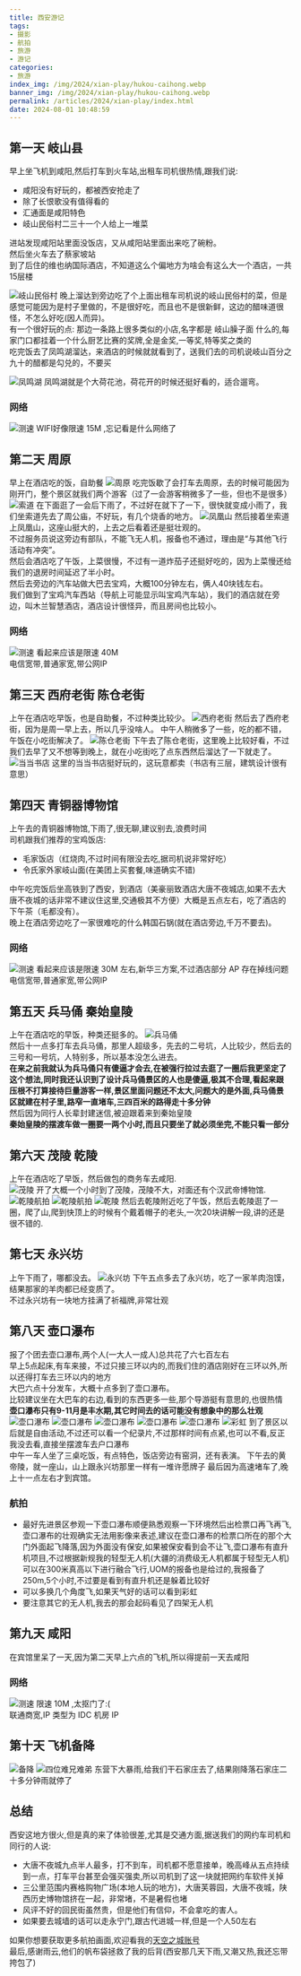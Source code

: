```yaml
---
title: 西安游记
tags:
- 摄影
- 航拍
- 旅游
- 游记
categories: 
- 旅游
index_img: /img/2024/xian-play/hukou-caihong.webp
banner_img: /img/2024/xian-play/hukou-caihong.webp
permalink: /articles/2024/xian-play/index.html
date: 2024-08-01 10:48:59
---
```


## 第一天 岐山县
早上坐飞机到咸阳,然后打车到火车站,出租车司机很热情,跟我们说:
* 咸阳没有好玩的，都被西安抢走了
* 除了长恨歌没有值得看的
* 汇通面是咸阳特色
* 岐山民俗村二三十一个人给上一堆菜

进站发现咸阳站里面没饭店，又从咸阳站里面出来吃了碗粉。      
然后坐火车去了蔡家坡站      
到了后住的维也纳国际酒店，不知道这么个偏地方为啥会有这么大一个酒店，一共15层楼

![岐山民俗村](/img/2024/xian-play/qishanminsucun.webp)
晚上溜达到旁边吃了个上面出租车司机说的岐山民俗村的菜，但是感觉可能因为是村子里做的，不是很好吃，而且也不是很新鲜，这边的醋味道很怪，不怎么好吃(因人而异)。      
有一个很好玩的点: 那边一条路上很多类似的小店,名字都是 岐山臊子面 什么的,每家门口都挂着一个什么厨艺比赛的奖牌,全是金奖,一等奖,特等奖之类的       
吃完饭去了凤鸣湖溜达，来酒店的时候就就看到了，送我们去的司机说岐山百分之九十的醋都是勾兑的，不要买 

![凤鸣湖](/img/2024/xian-play/fengminghu.webp)
凤鸣湖就是个大荷花池，荷花开的时候还挺好看的，适合遛弯。
### 网络
![测速](/img/2024/xian-play/qishan-speedtest.webp)
WIFI好像限速 15M ,忘记看是什么网络了



## 第二天 周原
早上在酒店吃的饭，自助餐
![周原](/img/2024/xian-play/zhouyuan.webp)
吃完饭歇了会打车去周原，去的时候可能因为刚开门，整个景区就我们两个游客（过了一会游客稍微多了一些，但也不是很多）
![索道](/img/2024/xian-play/suodao.webp)
在下面逛了一会后下雨了，不过好在就下了一下，很快就变成小雨了，我们坐索道先去了周公庙，不好玩，有几个烧香的地方。
![凤凰山](/img/2024/xian-play/fenghuangshan.webp)
然后接着坐索道上凤凰山，这座山挺大的，上去之后看着还是挺壮观的。        
不过服务员说这旁边有部队，不能飞无人机，报备也不通过，理由是“与其他飞行活动有冲突”。        
然后会酒店吃了午饭，上菜很慢，不过有一道炸茄子还挺好吃的，因为上菜慢还给我们的退房时间延迟了半小时。        
然后去旁边的汽车站做大巴去宝鸡，大概100分钟左右，俩人40块钱左右。       
我们做到了宝鸡汽车西站（导航上可能显示叫宝鸡汽车站），我们的酒店就在旁边，叫木兰智慧酒店，酒店设计很怪异，而且房间也比较小。        
### 网络
![测速](/img/2024/xian-play/baoji-speedtest.webp)
看起来应该是限速 40M        
电信宽带,普通家宽,带公网IP


## 第三天 西府老街 陈仓老街
上午在酒店吃早饭，也是自助餐，不过种类比较少。
![西府老街](/img/2024/xian-play/xifulaojie.webp)
然后去了西府老街，因为是周一早上去，所以几乎没啥人。
中午人稍微多了一些，吃的都不错，午饭在小吃街解决了。
![陈仓老街](/img/2024/xian-play/chencanglaojie.webp)
下午去了陈仓老街，这里晚上比较好看，不过我们去早了又不想等到晚上，就在小吃街吃了点东西然后溜达了一下就走了。
![当当书店](/img/2024/xian-play/chencanglaojie-shudian.webp)
这里的当当书店挺好玩的，这玩意都卖（书店有三层，建筑设计很有意思）



## 第四天 青铜器博物馆
上午去的青铜器博物馆,下雨了,很无聊,建议别去,浪费时间        
司机跟我们推荐的宝鸡饭店:
* 毛家饭店（红烧肉,不过时间有限没去吃,据司机说非常好吃）
* 令氏家外家岐山面(在美团上买套餐,味道确实不错)

中午吃完饭后坐高铁到了西安，到酒店（美豪丽致酒店大唐不夜城店,如果不去大唐不夜城的话非常不建议住这里,交通极其不方便）大概是五点左右，吃了酒店的下午茶（毛都没有）。      
晚上在酒店旁边吃了一家很难吃的什么韩国石锅(就在酒店旁边,千万不要去)。      
### 网络
![测速](/img/2024/xian-play/xian-speedtest.webp)
看起来应该是限速 30M 左右,新华三方案,不过酒店部分 AP 存在掉线问题        
电信宽带,普通家宽,带公网IP



## 第五天 兵马俑 秦始皇陵
上午在酒店吃的早饭，种类还挺多的。 
![兵马俑](/img/2024/xian-play/bingmayong.webp)     
然后十一点多打车去兵马俑，那里人超级多，先去的二号坑，人比较少，然后去的三号和一号坑，人特别多，所以基本没怎么进去。        
**在来之前我就认为兵马俑只有傻逼才会去,在被强行拉过去逛了一圈后我更坚定了这个想法,同时我还认识到了设计兵马俑景区的人也是傻逼,极其不合理,看起来跟压根不打算接待巨量游客一样,景区里面问题还不太大,问题大的是外面,兵马俑景区就建在村子里,路窄一直堵车,三四百米的路得走十多分钟**       
然后因为同行人长辈封建迷信,被迫跟着来到秦始皇陵     
**秦始皇陵的摆渡车做一圈要一两个小时,而且只要坐了就必须坐完,不能只看一部分**
<!-- secret key(base64): djBSaThiY01lS1BVRUxXYg== -->
<!-- text(base64 -> key): VTJGc2RHVmtYMStXOWc5bnlWVzdnTkExTG9wSkZVUlZRUm9vQ1YrNXNSKzR4TlI4S2oxeUhkYWpqL2hiSHI0L1pqQTQzMU9IWkpCNzNtUTdydzNTYVdMYWZjdmVVc1kyZnZQS2toWWFsbmQveGp2WHo3M3BEcnZpV0E2L3M0ZFBDNGsxR2tPWURGMHZkYkh1anl1ZlpJclFpZ1I0bGFETGYvbFh1K013Q2tNPQ== -->
<!-- img(base64 -> key): VTJGc2RHVmtYMTlJK3J6VE4wK2xIV09pV2E5VDRXVXZLaCtNSlNrRHhCbHltMzQvWWZFQlZBWlZkVnFUaFZlVGtxZVNXbnFma3ZtYlpITHBRYXVpdUE9PQ== -->



## 第六天 茂陵 乾陵
上午在酒店吃了早饭，然后做包的商务车去咸阳.             
![茂陵](/img/2024/xian-play/maoling.webp)
开了大概一个小时到了茂陵，茂陵不大，对面还有个汉武帝博物馆.  
![乾陵航拍](/img/2024/xian-play/qianling-1.webp) 
![乾陵航拍](/img/2024/xian-play/qianling-2.webp) 
![乾陵](/img/2024/xian-play/qianling-phone.webp)
然后去乾陵附近吃了午饭，然后去乾陵逛了一圈，爬了山,爬到快顶上的时候有个戴着帽子的老头,一次20块讲解一段,讲的还是很不错的.    



## 第七天 永兴坊
上午下雨了，哪都没去。
![永兴坊](/img/2024/xian-play/yongxingfang.webp)
下午五点多去了永兴坊，吃了一家羊肉泡馍，结果那家的羊肉都已经变质了。        
不过永兴坊有一块地方挂满了祈福牌,非常壮观



## 第八天 壶口瀑布
报了个团去壶口瀑布,两个人(一大人一成人)总共花了六七百左右          
早上5点起床,有车来接，不过只接三环以内的,而我们住的酒店刚好在三环以外,所以还得打车去三环以内的地方      
大巴六点十分发车，大概十点多到了壶口瀑布。  
比较建议坐在大巴车的右边,看到的东西更多一些,那个导游挺有意思的,也很热情         
**壶口瀑布只有9-11月是丰水期,其它时间去的话可能没有想象中的那么壮观**
![壶口瀑布](/img/2024/xian-play/hukou-1.webp)
![壶口瀑布](/img/2024/xian-play/hukou-2.webp)
![壶口瀑布](/img/2024/xian-play/hukou-3.webp)
![壶口瀑布](/img/2024/xian-play/hukou-4.webp)
![壶口瀑布](/img/2024/xian-play/hukou-phone.webp)
![彩虹](/img/2024/xian-play/hukou-caihong.webp)
到了景区以后就是自由活动,不过还可以看一个纪录片,不过那样时间有点紧,也可以不看,反正我没去看,直接坐摆渡车去户口瀑布  
中午一车人坐了三桌吃饭，有点特色，饭店旁边有窑洞，还有表演。
下午去的黄帝陵，就一座山，山上跟永兴坊那里一样有一堆许愿牌子
最后因为高速堵车了,晚上十一点左右才到宾馆。
### 航拍
* 最好先进景区参观一下壶口瀑布顺便熟悉观察一下环境然后出检票口再飞再飞,壶口瀑布的壮观确实无法用影像来表述,建议在壶口瀑布的检票口所在的那个大门外面起飞降落,因为外面没有保安,如果被保安看到会不让飞,壶口瀑布有直升机项目,不过根据新规我的轻型无人机(大疆的消费级无人机都属于轻型无人机)可以在300米真高以下进行融合飞行,UOM的报备也是给过的,我报备了250m,5个小时,不过要是看到有直升机还是躲着比较好         
* 可以多换几个角度飞,如果天气好的话可以看到彩虹    
* 要注意其它的无人机,我去的那会起码看见了四架无人机



## 第九天 咸阳
在宾馆里呆了一天,因为第二天早上六点的飞机,所以得提前一天去咸阳
### 网络
![测速](/img/2024/xian-play/xianyang-speedtest.webp)
限速 10M ,太抠门了:(    
联通商宽,IP 类型为 IDC 机房 IP



## 第十天 飞机备降
![备降](/img/2024/xian-play/beijiang.webp)
![四位难兄难弟](/img/2024/xian-play/beijiang-f.webp)
东营下大暴雨,给我们干石家庄去了,结果刚降落石家庄二十多分钟雨就停了



## 总结
西安这地方很火,但是真的来了体验很差,尤其是交通方面,据送我们的网约车司机和同行的人说:
* 大唐不夜城九点半人最多，打不到车，司机都不愿意接单，晚高峰从五点持续到一点，打车平台甚至会强买强卖,所以司机到了这一块就把网约车软件关掉
* 三公里范围内赛格购物广场(本地人玩的地方)，大唐芙蓉园，大唐不夜城，陕西历史博物馆挤在一起，非常堵，不是暑假也堵
* 风评不好的回民街虽然贵，但是他们有信仰，不会拿吃的害人。
* 如果要去城墙的话可以走永宁门,跟古代进城一样,但是一个人50左右

如果你想要获取更多航拍画面,欢迎看我的[天空之城账号](https://www.skypixel.com/users/djiuser-o6adwwaopzlp)        
最后,感谢雨云,他们的帆布袋拯救了我的后背(西安那几天下雨,又潮又热,我还忘带挎包了)




















